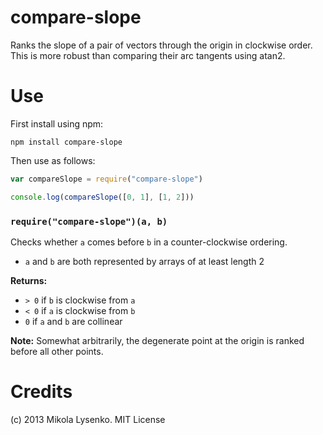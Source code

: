 compare-slope
=============
Ranks the slope of a pair of vectors through the origin in clockwise order.  This is more robust than comparing their arc tangents using atan2.

Use
===
First install using npm:

    npm install compare-slope
    
Then use as follows:

```javascript
var compareSlope = require("compare-slope")

console.log(compareSlope([0, 1], [1, 2]))
```

### `require("compare-slope")(a, b)`
Checks whether `a` comes before `b` in a counter-clockwise ordering.

* `a` and `b` are both represented by arrays of at least length 2

**Returns:**
* `> 0` if `b` is clockwise from `a`
* `< 0` if `a` is clockwise from `b`
* `0` if `a` and `b` are collinear

**Note:** Somewhat arbitrarily, the degenerate point at the origin is ranked before all other points.

Credits
=======
(c) 2013 Mikola Lysenko. MIT License
